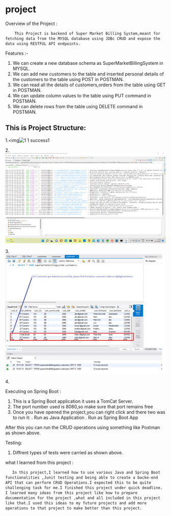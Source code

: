 # project

Overview of the Project :

        This Project is backend of Super Market Billing System,meant for fetching data from the MYSQL database using JDBc CRUD and expose the data using RESTFUL API endpoints.
       
Features :- 

1. We can create a new database schema as SuperMarketBillingSystem in MYSQL.
2. We can add new customers to the table and inserted personal details of the customers to the table using POST in        POSTMAN. 
3. We can read all the details of customers,orders from the table using GET in POSTMAN.
4. We can update column values to the table using PUT command in POSTMAN.
5. We can delete rows from the table using  DELETE command in POSTMAN.


## This is Project Structure:
1.<img![1 1 success1](https://user-images.githubusercontent.com/111986853/198829873-51262681-509e-447c-812e-75afd3fc14a6.png)

2.![](https://github.com/nathiyasubramani/project/blob/main/images/1.success.png)

3.![](https://github.com/nathiyasubramani/project/blob/main/images/10.1After%20Delete%20via%20PostMan.jpg)

4.![]()



Executing on Spring Boot :  
             
1. This is a Spring Boot application it uses a TomCat Server.
2. The port number used is 8080,so make sure that port remains free
3. Once you have opened the project,you can right click and there two was to run it: 
        . Run as Java Application
        . Run as Spring Boot App
       
  After this you can run the CRUD operations using something like Postman as shown above.     
       
  Testing:
       
   1. Diffrent types of tests were carried as shown above.
       
  what I learned from this project :
       
       In this project,I learned how to use various Java and Spring Boot functionalities ,Junit testing and being able to create a backe-end API that can perform CRUD Operations.I expected this to be quite challenging task for me.I finished this project under quick deadline. I learned many ideas from this project like how to prepare documentation for the project ,what and all included in this project like that.I used this ideas to my future projects and add more operations to that project to make better than this project.
      
        



       
        
